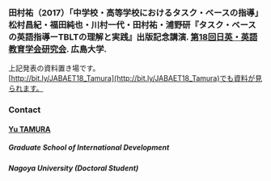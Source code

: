 
### 田村祐（2017）「中学校・高等学校におけるタスク・ベースの指導」松村昌紀・福田純也・川村一代・田村祐・浦野研『タスク・ベースの英語指導ーTBLTの理解と実践』出版記念講演. [第18回日英・英語教育学会研究会](https://jabaet.wordpress.com/2017/04/22/18th-study-meeting/). 広島大学.

上記発表の資料置き場です。  
[http://bit.ly/JABAET18_Tamura](http://bit.ly/JABAET18_Tamura)でも資料が見られます。

### Contact
#### [Yu TAMURA](https://tamurayu.wordpress.com/ "website")
##### Graduate School of International Development
##### Nagoya University (Doctoral Student)